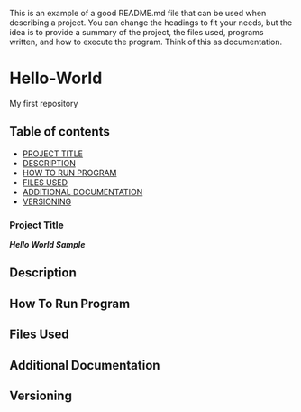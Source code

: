 This is an example of a good README.md file that can be used when describing a project. You can change the headings to fit your needs, but the idea is to provide a summary of the project, the files used, programs written, and how to execute the program. Think of this as documentation.

# Hello-World
My first repository

## Table of contents

- [PROJECT TITLE](#Project-Title)
- [DESCRIPTION](#Description)
- [HOW TO RUN PROGRAM](#How-To-Run-Program)
- [FILES USED](#Files-Used)
- [ADDITIONAL DOCUMENTATION](#Additional-Documentation)
- [VERSIONING](#Versioning)

### Project Title
***Hello World Sample***

## Description

## How To Run Program

## Files Used

## Additional Documentation

## Versioning
